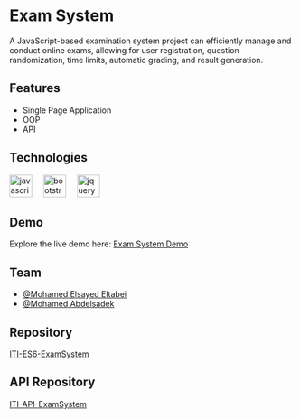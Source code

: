 # Exam System

A JavaScript-based examination system project can efficiently manage and conduct online exams, allowing for user registration, question randomization, time limits, automatic grading, and result generation.

## Features

- Single Page Application
- OOP
- API

## Technologies

<div align="left">
  <img src="https://img.shields.io/badge/JavaScript-F7DF1E?logo=javascript&logoColor=black&style=for-the-badge" height="40" alt="javascript logo"  />
  <img width="12" />
  <img src="https://img.shields.io/badge/Bootstrap-7952B3?logo=bootstrap&logoColor=white&style=for-the-badge" height="40" alt="bootstrap logo"  />
  <img width="12" />
  <img src="https://img.shields.io/badge/jQuery-0769AD?logo=jquery&logoColor=white&style=for-the-badge" height="40" alt="jquery logo"  />
</div>

## Demo

Explore the live demo here: [Exam System Demo](https://iti-es-6-exam-system.vercel.app)

## Team

- [@Mohamed Elsayed Eltabei](https://github.com/MohamedEl-Tabei)
- [@Mohamed Abdelsadek](https://github.com/eliaso21)

## Repository

[ITI-ES6-ExamSystem](https://github.com/MohamedEl-Tabei/ITI-ES6-ExamSystem)

## API Repository

[ITI-API-ExamSystem](https://github.com/MohamedEl-Tabei/ITI-API-ExamSystem)
